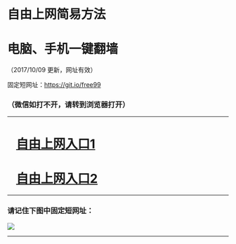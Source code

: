 ﻿# 自由上网简易方法

# 电脑、手机一键翻墙

（2017/10/09 更新，网址有效）

固定短网址：https://git.io/free99

### （微信如打不开，请转到浏览器打开）


***





# &nbsp;&nbsp; <a href="http://ft2706613164.fwq-tz-1001.info/fwqtz01.html?t=10090011315 " target="_blank">自由上网入口1</a>
# &nbsp;&nbsp; <a href="http://ft2874922433.fwq-tz-1002.info/fwqtz02.html?t=10090018524 " target="_blank">自由上网入口2</a>
***

### 请记住下图中固定短网址：

<img src="https://s3-us-west-2.amazonaws.com/fwq-1001/yjfq-20170905okok.png" /> 


***


